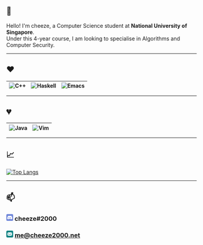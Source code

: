 ## 👋
Hello! I'm cheeze, a Computer Science student at **National University of Singapore**. \
Under this 4-year course, I am looking to specialise in Algorithms and Computer Security.

---

## ❤️
<img title="C++" width="72px" src="https://upload.wikimedia.org/wikipedia/commons/1/18/ISO_C%2B%2B_Logo.svg" /> | <img title="Haskell" width="72px" src="https://upload.wikimedia.org/wikipedia/commons/1/1c/Haskell-Logo.svg" /> | <img title="Emacs" width="72px" src="https://upload.wikimedia.org/wikipedia/commons/0/08/EmacsIcon.svg" />
-- | -- | --

---

## 💔
<img title="Java" width="72px" src="https://aleph.engineering/wp-content/uploads/2016/07/java-logo.svg" /> | <img title="Vim" width="72px" src="https://upload.wikimedia.org/wikipedia/commons/9/9f/Vimlogo.svg" />
-- | --

---

## 📈
[![Top Langs](https://github-readme-stats.vercel.app/api/top-langs/?username=cheeze2000)](https://github.com/anuraghazra/github-readme-stats)

---

## 📫
### <img width="18px" src="https://raw.githubusercontent.com/edent/SuperTinyIcons/master/images/svg/discord.svg" /> cheeze#2000
### <img width="18px" src="https://raw.githubusercontent.com/edent/SuperTinyIcons/master/images/svg/email.svg" /> me@cheeze2000.net
